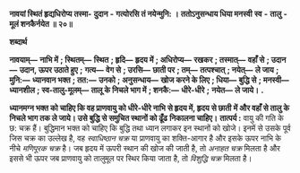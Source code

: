  **नावयां स्थितं हृद्यधिरोप्य तस्मा-** **दुदान** **-** **गत्योरसि तं नयेन्मुनि: ।** **ततोऽनुसन्धाय धिया मनस्वी** **स्व** **-** **तालु** **-** **मूलं शनकैर्नयेत ॥ २०॥** 

**शब्दार्थ** 

**नावयाम्—** **नाभि में** **; स्थितम्—** **स्थित** **; हृदि—** **हृदय में** **; अधिरोप्य—** **रखकर** **; तस्मात्—** **वहाँ से** **; उदान—** **उदान, ऊपर उठाते हुए** **;** **गत्य—** **वेग से** **; उरसि—** **छाती पर** **; तम्—** **तत्पश्चात्** **; नयेत्—** **ले जाय** **; मुनि:—** **ध्यानवान भक्त** **; तत:—** **उनको** **; अनुसन्धाय—** **खोज करने के लिए** **; धिया—** **बुद्धि से** **; मनस्वी—** **ध्यानशील** **; स्व-तालु-मूलम्—** **तालू के निचले भाग में** **; शनकै:—** **धीरे-धीरे** **;** **नयेत—** **ले जाये।** **.** 

**ध्यानमग्न भक्त को चाहिए कि वह प्राणवायु को धीरे-धीरे नाभि से हृदय में, हृदय से छाती** **में और वहाँ से तालु के निचले भाग तक ले जाये। उसे बुद्धि से समुचित स्थानों को ढूँढ** **निकालना चाहिए।** **तात्पर्य :** वायु की गति के छ: चक्र हैं। बुद्धिमान भक्त को चाहिए कि बुद्धि तथा ध्यान लगाकर इन स्थानों को खोजे। इनमें से उसके पूर्व जिस चक्र का उल्लेख है, वह *स्वाधिष्ठान*  *चक्र* या प्राणवायु का शक्ति-आगार है और इसके ऊपर नाभि के नीचे *मणिपूरक*  *चक्र* है। जब हृदय में ऊपरी स्थान की खोज की जाती है, तो *अनाहत*  *चक्र* मिलता है और इससे भी ऊपर जब प्राणवायु को तालुमूल पर स्थिर किया जाता है, तो *विशुद्धि चक्र* मिलता है। 